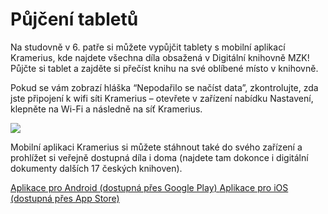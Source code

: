 # Půjčení tabletů

Na studovně v 6. patře si můžete vypůjčit tablety s mobilní aplikací Kramerius, kde najdete všechna díla obsažená v Digitální knihovně MZK! 
Půjčte si tablet a zajděte si přečíst knihu na své oblíbené místo v knihovně.

Pokud se vám zobrazí hláška “Nepodařilo se načíst data”,
zkontrolujte, zda jste připojení k wifi síti Kramerius – otevřete v zařízení nabídku Nastavení, 
klepněte na Wi-Fi a následně na síť Kramerius.

![](/images/help/pujceniTabletu/tablet.jpg)

Mobilní aplikaci Kramerius si můžete stáhnout také do svého zařízení a prohlížet si veřejně dostupná díla i doma (najdete tam dokonce i digitální dokumenty dalších 17 českých knihoven).

<a class="external" href="https://play.google.com/store/apps/details?id=cz.mzk.kramerius.app" target="_blank">
Aplikace pro Android (dostupná přes Google Play)
</a>
 


<a class="external" href="https://itunes.apple.com/us/app/kramerius/id1065771974?mt=8" target="_blank">
Aplikace pro iOS (dostupná přes App Store)
</a>
